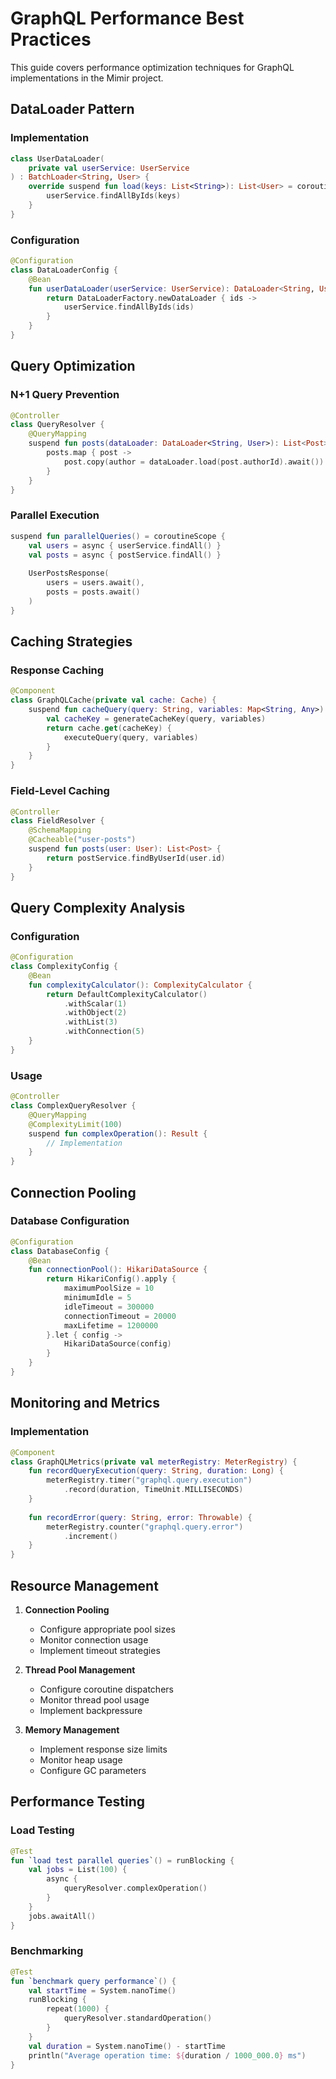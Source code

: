 # GraphQL Performance Best Practices

This guide covers performance optimization techniques for GraphQL implementations in the Mimir project.

## DataLoader Pattern

### Implementation

```kotlin
class UserDataLoader(
    private val userService: UserService
) : BatchLoader<String, User> {
    override suspend fun load(keys: List<String>): List<User> = coroutineScope {
        userService.findAllByIds(keys)
    }
}
```

### Configuration

```kotlin
@Configuration
class DataLoaderConfig {
    @Bean
    fun userDataLoader(userService: UserService): DataLoader<String, User> {
        return DataLoaderFactory.newDataLoader { ids ->
            userService.findAllByIds(ids)
        }
    }
}
```

## Query Optimization

### N+1 Query Prevention

```kotlin
@Controller
class QueryResolver {
    @QueryMapping
    suspend fun posts(dataLoader: DataLoader<String, User>): List<Post> = coroutineScope {
        posts.map { post ->
            post.copy(author = dataLoader.load(post.authorId).await())
        }
    }
}
```

### Parallel Execution

```kotlin
suspend fun parallelQueries() = coroutineScope {
    val users = async { userService.findAll() }
    val posts = async { postService.findAll() }
    
    UserPostsResponse(
        users = users.await(),
        posts = posts.await()
    )
}
```

## Caching Strategies

### Response Caching

```kotlin
@Component
class GraphQLCache(private val cache: Cache) {
    suspend fun cacheQuery(query: String, variables: Map<String, Any>): Response {
        val cacheKey = generateCacheKey(query, variables)
        return cache.get(cacheKey) {
            executeQuery(query, variables)
        }
    }
}
```

### Field-Level Caching

```kotlin
@Controller
class FieldResolver {
    @SchemaMapping
    @Cacheable("user-posts")
    suspend fun posts(user: User): List<Post> {
        return postService.findByUserId(user.id)
    }
}
```

## Query Complexity Analysis

### Configuration

```kotlin
@Configuration
class ComplexityConfig {
    @Bean
    fun complexityCalculator(): ComplexityCalculator {
        return DefaultComplexityCalculator()
            .withScalar(1)
            .withObject(2)
            .withList(3)
            .withConnection(5)
    }
}
```

### Usage

```kotlin
@Controller
class ComplexQueryResolver {
    @QueryMapping
    @ComplexityLimit(100)
    suspend fun complexOperation(): Result {
        // Implementation
    }
}
```

## Connection Pooling

### Database Configuration

```kotlin
@Configuration
class DatabaseConfig {
    @Bean
    fun connectionPool(): HikariDataSource {
        return HikariConfig().apply {
            maximumPoolSize = 10
            minimumIdle = 5
            idleTimeout = 300000
            connectionTimeout = 20000
            maxLifetime = 1200000
        }.let { config ->
            HikariDataSource(config)
        }
    }
}
```

## Monitoring and Metrics

### Implementation

```kotlin
@Component
class GraphQLMetrics(private val meterRegistry: MeterRegistry) {
    fun recordQueryExecution(query: String, duration: Long) {
        meterRegistry.timer("graphql.query.execution")
            .record(duration, TimeUnit.MILLISECONDS)
    }
    
    fun recordError(query: String, error: Throwable) {
        meterRegistry.counter("graphql.query.error")
            .increment()
    }
}
```

## Resource Management

1. **Connection Pooling**
   - Configure appropriate pool sizes
   - Monitor connection usage
   - Implement timeout strategies

2. **Thread Pool Management**
   - Configure coroutine dispatchers
   - Monitor thread pool usage
   - Implement backpressure

3. **Memory Management**
   - Implement response size limits
   - Monitor heap usage
   - Configure GC parameters

## Performance Testing

### Load Testing

```kotlin
@Test
fun `load test parallel queries`() = runBlocking {
    val jobs = List(100) {
        async {
            queryResolver.complexOperation()
        }
    }
    jobs.awaitAll()
}
```

### Benchmarking

```kotlin
@Test
fun `benchmark query performance`() {
    val startTime = System.nanoTime()
    runBlocking {
        repeat(1000) {
            queryResolver.standardOperation()
        }
    }
    val duration = System.nanoTime() - startTime
    println("Average operation time: ${duration / 1000_000.0} ms")
}
```